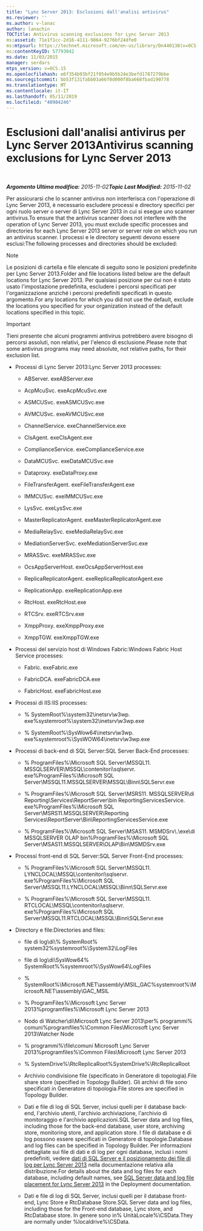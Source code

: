 ```yaml
---
title: "Lync Server 2013: Esclusioni dall'analisi antivirus"
ms.reviewer: ''
ms.author: v-lanac
author: lanachin
TOCTitle: Antivirus scanning exclusions for Lync Server 2013
ms:assetid: 71e1f1cc-2d16-4111-9864-9276bf24dfe0
ms:mtpsurl: https://technet.microsoft.com/en-us/library/Dn440138(v=OCS.15)
ms:contentKeyID: 57793042
ms.date: 11/03/2015
manager: serdars
mtps_version: v=OCS.15
ms.openlocfilehash: e6f354b93bf21f054e9b5b24e3befd1787279bbe
ms.sourcegitcommit: bb53f131fabb03a66f0d000f8ba668fbad190778
ms.translationtype: MT
ms.contentlocale: it-IT
ms.lasthandoff: 05/11/2019
ms.locfileid: "40984246"
---
```

<div data-xmlns="http://www.w3.org/1999/xhtml">

<div class="topic" data-xmlns="http://www.w3.org/1999/xhtml" data-msxsl="urn:schemas-microsoft-com:xslt" data-cs="http://msdn.microsoft.com/en-us/">

<div data-asp="http://msdn2.microsoft.com/asp">

# <a name="antivirus-scanning-exclusions-for-lync-server-2013"></a><span data-ttu-id="e18ee-102">Esclusioni dall'analisi antivirus per Lync Server 2013</span><span class="sxs-lookup"><span data-stu-id="e18ee-102">Antivirus scanning exclusions for Lync Server 2013</span></span>

</div>

<div id="mainSection">

<div id="mainBody">

<span> </span>

<span data-ttu-id="e18ee-103">_**Argomento Ultima modifica:** 2015-11-02_</span><span class="sxs-lookup"><span data-stu-id="e18ee-103">_**Topic Last Modified:** 2015-11-02_</span></span>

<span data-ttu-id="e18ee-104">Per assicurarsi che lo scanner antivirus non interferisca con l'operazione di Lync Server 2013, è necessario escludere processi e directory specifici per ogni ruolo server o server di Lync Server 2013 in cui si esegue uno scanner antivirus.</span><span class="sxs-lookup"><span data-stu-id="e18ee-104">To ensure that the antivirus scanner does not interfere with the operation of Lync Server 2013, you must exclude specific processes and directories for each Lync Server 2013 server or server role on which you run an antivirus scanner.</span></span> <span data-ttu-id="e18ee-105">I processi e le directory seguenti devono essere esclusi:</span><span class="sxs-lookup"><span data-stu-id="e18ee-105">The following processes and directories should be excluded:</span></span>

<div>


> [!NOTE]  
> <span data-ttu-id="e18ee-106">Le posizioni di cartella e file elencate di seguito sono le posizioni predefinite per Lync Server 2013.</span><span class="sxs-lookup"><span data-stu-id="e18ee-106">Folder and file locations listed below are the default locations for Lync Server 2013.</span></span> <span data-ttu-id="e18ee-107">Per qualsiasi posizione per cui non è stato usato l'impostazione predefinita, escludere i percorsi specificati per l'organizzazione anziché i percorsi predefiniti specificati in questo argomento.</span><span class="sxs-lookup"><span data-stu-id="e18ee-107">For any locations for which you did not use the default, exclude the locations you specified for your organization instead of the default locations specified in this topic.</span></span>



</div>

<div>


> [!IMPORTANT]  
> <span data-ttu-id="e18ee-108">Tieni presente che alcuni programmi antivirus potrebbero avere bisogno di percorsi assoluti, non relativi, per l'elenco di esclusione.</span><span class="sxs-lookup"><span data-stu-id="e18ee-108">Please note that some antivirus programs may need absolute, not relative paths, for their exclusion list.</span></span>



</div>

  - <span data-ttu-id="e18ee-109">Processi di Lync Server 2013:</span><span class="sxs-lookup"><span data-stu-id="e18ee-109">Lync Server 2013 processes:</span></span>
    
      - <span data-ttu-id="e18ee-110">ABServer. exe</span><span class="sxs-lookup"><span data-stu-id="e18ee-110">ABServer.exe</span></span>
    
      - <span data-ttu-id="e18ee-111">AcpMcuSvc. exe</span><span class="sxs-lookup"><span data-stu-id="e18ee-111">AcpMcuSvc.exe</span></span>
    
      - <span data-ttu-id="e18ee-112">ASMCUSvc. exe</span><span class="sxs-lookup"><span data-stu-id="e18ee-112">ASMCUSvc.exe</span></span>
    
      - <span data-ttu-id="e18ee-113">AVMCUSvc. exe</span><span class="sxs-lookup"><span data-stu-id="e18ee-113">AVMCUSvc.exe</span></span>
    
      - <span data-ttu-id="e18ee-114">ChannelService. exe</span><span class="sxs-lookup"><span data-stu-id="e18ee-114">ChannelService.exe</span></span>
    
      - <span data-ttu-id="e18ee-115">ClsAgent. exe</span><span class="sxs-lookup"><span data-stu-id="e18ee-115">ClsAgent.exe</span></span>
    
      - <span data-ttu-id="e18ee-116">ComplianceService. exe</span><span class="sxs-lookup"><span data-stu-id="e18ee-116">ComplianceService.exe</span></span>
    
      - <span data-ttu-id="e18ee-117">DataMCUSvc. exe</span><span class="sxs-lookup"><span data-stu-id="e18ee-117">DataMCUSvc.exe</span></span>
    
      - <span data-ttu-id="e18ee-118">Dataproxy. exe</span><span class="sxs-lookup"><span data-stu-id="e18ee-118">DataProxy.exe</span></span>
    
      - <span data-ttu-id="e18ee-119">FileTransferAgent. exe</span><span class="sxs-lookup"><span data-stu-id="e18ee-119">FileTransferAgent.exe</span></span>
    
      - <span data-ttu-id="e18ee-120">IMMCUSvc. exe</span><span class="sxs-lookup"><span data-stu-id="e18ee-120">IMMCUSvc.exe</span></span>
    
      - <span data-ttu-id="e18ee-121">LysSvc. exe</span><span class="sxs-lookup"><span data-stu-id="e18ee-121">LysSvc.exe</span></span>
    
      - <span data-ttu-id="e18ee-122">MasterReplicatorAgent. exe</span><span class="sxs-lookup"><span data-stu-id="e18ee-122">MasterReplicatorAgent.exe</span></span>
    
      - <span data-ttu-id="e18ee-123">MediaRelaySvc. exe</span><span class="sxs-lookup"><span data-stu-id="e18ee-123">MediaRelaySvc.exe</span></span>
    
      - <span data-ttu-id="e18ee-124">MediationServerSvc. exe</span><span class="sxs-lookup"><span data-stu-id="e18ee-124">MediationServerSvc.exe</span></span>
    
      - <span data-ttu-id="e18ee-125">MRASSvc. exe</span><span class="sxs-lookup"><span data-stu-id="e18ee-125">MRASSvc.exe</span></span>
    
      - <span data-ttu-id="e18ee-126">OcsAppServerHost. exe</span><span class="sxs-lookup"><span data-stu-id="e18ee-126">OcsAppServerHost.exe</span></span>
    
      - <span data-ttu-id="e18ee-127">ReplicaReplicatorAgent. exe</span><span class="sxs-lookup"><span data-stu-id="e18ee-127">ReplicaReplicatorAgent.exe</span></span>
    
      - <span data-ttu-id="e18ee-128">ReplicationApp. exe</span><span class="sxs-lookup"><span data-stu-id="e18ee-128">ReplicationApp.exe</span></span>
    
      - <span data-ttu-id="e18ee-129">RtcHost. exe</span><span class="sxs-lookup"><span data-stu-id="e18ee-129">RtcHost.exe</span></span>
    
      - <span data-ttu-id="e18ee-130">RTCSrv. exe</span><span class="sxs-lookup"><span data-stu-id="e18ee-130">RTCSrv.exe</span></span>
    
      - <span data-ttu-id="e18ee-131">XmppProxy. exe</span><span class="sxs-lookup"><span data-stu-id="e18ee-131">XmppProxy.exe</span></span>
    
      - <span data-ttu-id="e18ee-132">XmppTGW. exe</span><span class="sxs-lookup"><span data-stu-id="e18ee-132">XmppTGW.exe</span></span>

  - <span data-ttu-id="e18ee-133">Processi del servizio host di Windows Fabric:</span><span class="sxs-lookup"><span data-stu-id="e18ee-133">Windows Fabric Host Service processes:</span></span>
    
      - <span data-ttu-id="e18ee-134">Fabric. exe</span><span class="sxs-lookup"><span data-stu-id="e18ee-134">Fabric.exe</span></span>
    
      - <span data-ttu-id="e18ee-135">FabricDCA. exe</span><span class="sxs-lookup"><span data-stu-id="e18ee-135">FabricDCA.exe</span></span>
    
      - <span data-ttu-id="e18ee-136">FabricHost. exe</span><span class="sxs-lookup"><span data-stu-id="e18ee-136">FabricHost.exe</span></span>

  - <span data-ttu-id="e18ee-137">Processi di IIS:</span><span class="sxs-lookup"><span data-stu-id="e18ee-137">IIS processes:</span></span>
    
      - <span data-ttu-id="e18ee-138">% SystemRoot%\\system32\\inetsrv\\w3wp. exe</span><span class="sxs-lookup"><span data-stu-id="e18ee-138">%systemroot%\\system32\\inetsrv\\w3wp.exe</span></span>
    
      - <span data-ttu-id="e18ee-139">% SystemRoot%\\SysWow64\\inetsrv\\w3wp. exe</span><span class="sxs-lookup"><span data-stu-id="e18ee-139">%systemroot%\\SysWOW64\\inetsrv\\w3wp.exe</span></span>

  - <span data-ttu-id="e18ee-140">Processi di back-end di SQL Server:</span><span class="sxs-lookup"><span data-stu-id="e18ee-140">SQL Server Back-End processes:</span></span>
    
      - <span data-ttu-id="e18ee-141">% ProgramFiles%\\Microsoft SQL Server\\MSSQL11. MSSQLSERVER\\MSSQL\\contenitori\\sqlservr. exe</span><span class="sxs-lookup"><span data-stu-id="e18ee-141">%ProgramFiles%\\Microsoft SQL Server\\MSSQL11.MSSQLSERVER\\MSSQL\\Binn\\SQLServr.exe</span></span>
    
      - <span data-ttu-id="e18ee-142">% ProgramFiles%\\Microsoft SQL Server\\MSRS11. MSSQLSERVER\\di Reporting\\Services\\ReportServer\\bin ReportingServicesService. exe</span><span class="sxs-lookup"><span data-stu-id="e18ee-142">%ProgramFiles%\\Microsoft SQL Server\\MSRS11.MSSQLSERVER\\Reporting Services\\ReportServer\\Bin\\ReportingServicesService.exe</span></span>
    
      - <span data-ttu-id="e18ee-143">% ProgramFiles%\\Microsoft SQL Server\\MSAS11. MSMDSrv\\.\\exe\\di MSSQLSERVER OLAP bin</span><span class="sxs-lookup"><span data-stu-id="e18ee-143">%ProgramFiles%\\Microsoft SQL Server\\MSAS11.MSSQLSERVER\\OLAP\\Bin\\MSMDSrv.exe</span></span>

  - <span data-ttu-id="e18ee-144">Processi front-end di SQL Server:</span><span class="sxs-lookup"><span data-stu-id="e18ee-144">SQL Server Front-End processes:</span></span>
    
      - <span data-ttu-id="e18ee-145">% ProgramFiles%\\Microsoft SQL Server\\MSSQL11. LYNCLOCAL\\MSSQL\\contenitori\\sqlservr. exe</span><span class="sxs-lookup"><span data-stu-id="e18ee-145">%ProgramFiles%\\Microsoft SQL Server\\MSSQL11.LYNCLOCAL\\MSSQL\\Binn\\SQLServr.exe</span></span>
    
      - <span data-ttu-id="e18ee-146">% ProgramFiles%\\Microsoft SQL Server\\MSSQL11. RTCLOCAL\\MSSQL\\contenitori\\sqlservr. exe</span><span class="sxs-lookup"><span data-stu-id="e18ee-146">%ProgramFiles%\\Microsoft SQL Server\\MSSQL11.RTCLOCAL\\MSSQL\\Binn\\SQLServr.exe</span></span>

  - <span data-ttu-id="e18ee-147">Directory e file:</span><span class="sxs-lookup"><span data-stu-id="e18ee-147">Directories and files:</span></span>
    
      - <span data-ttu-id="e18ee-148">file di log\\di\\% SystemRoot% system32</span><span class="sxs-lookup"><span data-stu-id="e18ee-148">%systemroot%\\System32\\LogFiles</span></span>
    
      - <span data-ttu-id="e18ee-149">file di log\\di\\SysWow64% SystemRoot%</span><span class="sxs-lookup"><span data-stu-id="e18ee-149">%systemroot%\\SysWow64\\LogFiles</span></span>
    
      - <span data-ttu-id="e18ee-150">% SystemRoot%\\Microsoft.NET\\assembly\\MSIL\_GAC</span><span class="sxs-lookup"><span data-stu-id="e18ee-150">%systemroot%\\Microsoft.NET\\assembly\\GAC\_MSIL</span></span>
    
      - <span data-ttu-id="e18ee-151">% ProgramFiles%\\Microsoft Lync Server 2013</span><span class="sxs-lookup"><span data-stu-id="e18ee-151">%programfiles%\\Microsoft Lync Server 2013</span></span>
    
      - <span data-ttu-id="e18ee-152">Nodo di Watcher\\di\\Microsoft Lync Server 2013\\per% programmi% comuni</span><span class="sxs-lookup"><span data-stu-id="e18ee-152">%programfiles%\\Common Files\\Microsoft Lync Server 2013\\Watcher Node</span></span>
    
      - <span data-ttu-id="e18ee-153">% programmi%\\file\\comuni Microsoft Lync Server 2013</span><span class="sxs-lookup"><span data-stu-id="e18ee-153">%programfiles%\\Common Files\\Microsoft Lync Server 2013</span></span>
    
      - <span data-ttu-id="e18ee-154">% SystemDrive%\\RtcReplicaRoot</span><span class="sxs-lookup"><span data-stu-id="e18ee-154">%SystemDrive%\\RtcReplicaRoot</span></span>
    
      - <span data-ttu-id="e18ee-155">Archivio condivisione file (specificato in Generatore di topologia).</span><span class="sxs-lookup"><span data-stu-id="e18ee-155">File share store (specified in Topology Builder).</span></span> <span data-ttu-id="e18ee-156">Gli archivi di file sono specificati in Generatore di topologia.</span><span class="sxs-lookup"><span data-stu-id="e18ee-156">File stores are specified in Topology Builder.</span></span>
    
      - <span data-ttu-id="e18ee-157">Dati e file di log di SQL Server, inclusi quelli per il database back-end, l'archivio utenti, l'archivio archiviazione, l'archivio di monitoraggio e l'archivio applicazioni.</span><span class="sxs-lookup"><span data-stu-id="e18ee-157">SQL Server data and log files, including those for the back-end database, user store, archiving store, monitoring store, and application store.</span></span> <span data-ttu-id="e18ee-158">I file di database e di log possono essere specificati in Generatore di topologie.</span><span class="sxs-lookup"><span data-stu-id="e18ee-158">Database and log files can be specified in Topology Builder.</span></span> <span data-ttu-id="e18ee-159">Per informazioni dettagliate sui file di dati e di log per ogni database, inclusi i nomi predefiniti, vedere [dati di SQL Server e il posizionamento dei file di log per Lync Server 2013](lync-server-2013-sql-server-data-and-log-file-placement.md) nella documentazione relativa alla distribuzione.</span><span class="sxs-lookup"><span data-stu-id="e18ee-159">For details about the data and log files for each database, including default names, see [SQL Server data and log file placement for Lync Server 2013](lync-server-2013-sql-server-data-and-log-file-placement.md) in the Deployment documentation.</span></span>
    
      - <span data-ttu-id="e18ee-160">Dati e file di log di SQL Server, inclusi quelli per il database front-end, Lync Store e RtcDatabase Store.</span><span class="sxs-lookup"><span data-stu-id="e18ee-160">SQL Server data and log files, including those for the Front-end database, Lync store, and RtcDatabase store.</span></span> <span data-ttu-id="e18ee-161">In genere sono in% UnitàLocale%\\CSData.</span><span class="sxs-lookup"><span data-stu-id="e18ee-161">They are normally under %localdrive%\\CSData.</span></span>

</div>

<span> </span>

</div>

</div>

</div>

